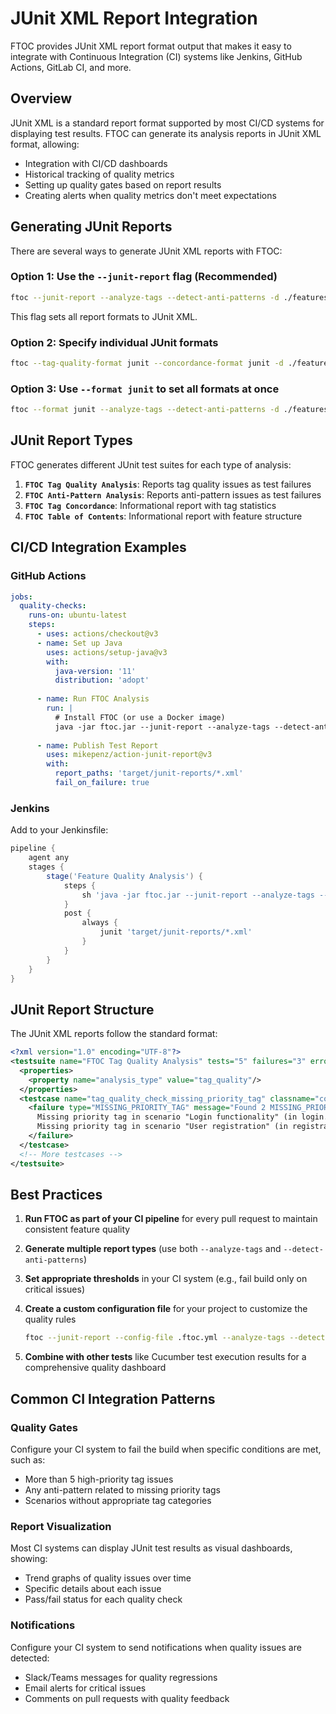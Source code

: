 # JUnit XML Report Integration

FTOC provides JUnit XML report format output that makes it easy to integrate with Continuous Integration (CI) systems like Jenkins, GitHub Actions, GitLab CI, and more.

## Overview

JUnit XML is a standard report format supported by most CI/CD systems for displaying test results. FTOC can generate its analysis reports in JUnit XML format, allowing:

- Integration with CI/CD dashboards
- Historical tracking of quality metrics
- Setting up quality gates based on report results
- Creating alerts when quality metrics don't meet expectations

## Generating JUnit Reports

There are several ways to generate JUnit XML reports with FTOC:

### Option 1: Use the `--junit-report` flag (Recommended)

```bash
ftoc --junit-report --analyze-tags --detect-anti-patterns -d ./features
```

This flag sets all report formats to JUnit XML.

### Option 2: Specify individual JUnit formats

```bash
ftoc --tag-quality-format junit --concordance-format junit -d ./features
```

### Option 3: Use `--format junit` to set all formats at once

```bash
ftoc --format junit --analyze-tags --detect-anti-patterns -d ./features
```

## JUnit Report Types

FTOC generates different JUnit test suites for each type of analysis:

1. **`FTOC Tag Quality Analysis`**: Reports tag quality issues as test failures
2. **`FTOC Anti-Pattern Analysis`**: Reports anti-pattern issues as test failures
3. **`FTOC Tag Concordance`**: Informational report with tag statistics
4. **`FTOC Table of Contents`**: Informational report with feature structure

## CI/CD Integration Examples

### GitHub Actions

```yaml
jobs:
  quality-checks:
    runs-on: ubuntu-latest
    steps:
      - uses: actions/checkout@v3
      - name: Set up Java
        uses: actions/setup-java@v3
        with:
          java-version: '11'
          distribution: 'adopt'
      
      - name: Run FTOC Analysis
        run: |
          # Install FTOC (or use a Docker image)
          java -jar ftoc.jar --junit-report --analyze-tags --detect-anti-patterns -d ./features
          
      - name: Publish Test Report
        uses: mikepenz/action-junit-report@v3
        with:
          report_paths: 'target/junit-reports/*.xml'
          fail_on_failure: true
```

### Jenkins

Add to your Jenkinsfile:

```groovy
pipeline {
    agent any
    stages {
        stage('Feature Quality Analysis') {
            steps {
                sh 'java -jar ftoc.jar --junit-report --analyze-tags --detect-anti-patterns -d ./features'
            }
            post {
                always {
                    junit 'target/junit-reports/*.xml'
                }
            }
        }
    }
}
```

## JUnit Report Structure

The JUnit XML reports follow the standard format:

```xml
<?xml version="1.0" encoding="UTF-8"?>
<testsuite name="FTOC Tag Quality Analysis" tests="5" failures="3" errors="0" skipped="0" timestamp="2023-09-10T12:34:56">
  <properties>
    <property name="analysis_type" value="tag_quality"/>
  </properties>
  <testcase name="tag_quality_check_missing_priority_tag" classname="com.heymumford.ftoc.TagQualityAnalysis">
    <failure type="MISSING_PRIORITY_TAG" message="Found 2 MISSING_PRIORITY_TAG issues">
      Missing priority tag in scenario "Login functionality" (in login.feature)
      Missing priority tag in scenario "User registration" (in registration.feature)
    </failure>
  </testcase>
  <!-- More testcases -->
</testsuite>
```

## Best Practices

1. **Run FTOC as part of your CI pipeline** for every pull request to maintain consistent feature quality

2. **Generate multiple report types** (use both `--analyze-tags` and `--detect-anti-patterns`)

3. **Set appropriate thresholds** in your CI system (e.g., fail build only on critical issues)

4. **Create a custom configuration file** for your project to customize the quality rules

   ```bash
   ftoc --junit-report --config-file .ftoc.yml --analyze-tags --detect-anti-patterns -d ./features
   ```

5. **Combine with other tests** like Cucumber test execution results for a comprehensive quality dashboard

## Common CI Integration Patterns

### Quality Gates

Configure your CI system to fail the build when specific conditions are met, such as:

- More than 5 high-priority tag issues
- Any anti-pattern related to missing priority tags
- Scenarios without appropriate tag categories

### Report Visualization

Most CI systems can display JUnit test results as visual dashboards, showing:

- Trend graphs of quality issues over time
- Specific details about each issue
- Pass/fail status for each quality check

### Notifications

Configure your CI system to send notifications when quality issues are detected:

- Slack/Teams messages for quality regressions
- Email alerts for critical issues
- Comments on pull requests with quality feedback